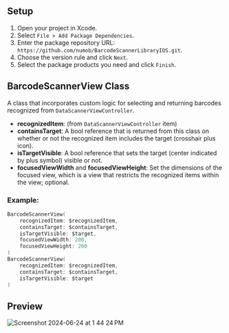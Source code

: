## Setup

1. Open your project in Xcode.
2. Select `File > Add Package Dependencies`.
3. Enter the package repository URL: `https://github.com/numob/BarcodeScannerLibraryIOS.git`.
4. Choose the version rule and click `Next`.
5. Select the package products you need and click `Finish`.

## BarcodeScannerView Class

A class that incorporates custom logic for selecting and returning barcodes recognized from `DataScannerViewController`.

- **recognizedItem**: (from `DataScannerViewController` item)
- **containsTarget**: A bool reference that is returned from this class on whether or not the recognized item includes the target (crosshair plus icon).
- **isTargetVisible**: A bool reference that sets the target (center indicated by plus symbol) visible or not.
- **focusedViewWidth** and **focusedViewHeight**: Set the dimensions of the focused view, which is a view that restricts the recognized items within the view; optional.

### Example:
```swift
BarcodeScannerView(
    recognizedItem: $recognizedItem, 
    containsTarget: $containsTarget, 
    isTargetVisible: $target, 
    focusedViewWidth: 200, 
    focusedViewHeight: 200
)
BarcodeScannerView(
    recognizedItem: $recognizedItem, 
    containsTarget: $containsTarget, 
    isTargetVisible: $target
)

```
## Preview
![Screenshot 2024-06-24 at 1 44 24 PM](https://github.com/numob/BarcodeScannerLibraryIOS/assets/164918815/6d877515-9bbf-4189-a901-6f2b0821fcd5)


